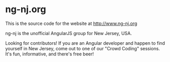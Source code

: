 # ng-nj.org
This is the source code for the website at http://www.ng-nj.org

ng-nj is the unofficial AngularJS group for New Jersey, USA. 


Looking for contributors! If you are an Angular developer and happen to find yourself in New Jersey, come out to one of our "Crowd Coding" sessions. It's fun, informative, and there's free beer!
